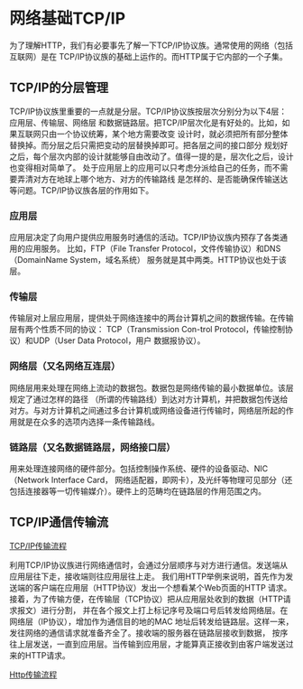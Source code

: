 # 网络基础TCP/IP

为了理解HTTP，我们有必要事先了解一下TCP/IP协议族。通常使用的网络（包括互联网）是在
TCP/IP协议族的基础上运作的。而HTTP属于它内部的一个子集。

## TCP/IP的分层管理

TCP/IP协议族里重要的一点就是分层。TCP/IP协议族按层次分别分为以下4层：应用层、传输层、网络层
和数据链路层。把TCP/IP层次化是有好处的。比如，如果互联网只由一个协议统筹，某个地方需要改变
设计时，就必须把所有部分整体替换掉。而分层之后只需把变动的层替换掉即可。把各层之间的接口部分
规划好之后，每个层次内部的设计就能够自由改动了。值得一提的是，层次化之后，设计也变得相对简单了。
处于应用层上的应用可以只考虑分派给自己的任务，而不需要弄清对方在地球上哪个地方、对方的传输路线
是怎样的、是否能确保传输送达等问题。TCP/IP协议族各层的作用如下。

### 应用层

应用层决定了向用户提供应用服务时通信的活动。TCP/IP协议族内预存了各类通用的应用服务。
比如，FTP（File Transfer Protocol，文件传输协议）和DNS（DomainName System，域名系统）
服务就是其中两类。HTTP协议也处于该层。

### 传输层

传输层对上层应用层，提供处于网络连接中的两台计算机之间的数据传输。在传输层有两个性质不同的协议：
TCP（Transmission Con-trol Protocol，传输控制协议）和UDP（User Data Protocol，用户
数据报协议）。

### 网络层（又名网络互连层）

网络层用来处理在网络上流动的数据包。数据包是网络传输的最小数据单位。该层规定了通过怎样的路径
（所谓的传输路线）到达对方计算机，并把数据包传送给对方。与对方计算机之间通过多台计算机或网络设备进行传输时，网络层所起的作用就是在众多的选项内选择一条传输路线。

### 链路层（又名数据链路层，网络接口层）

用来处理连接网络的硬件部分。包括控制操作系统、硬件的设备驱动、NIC（Network Interface Card，
网络适配器，即网卡），及光纤等物理可见部分（还包括连接器等一切传输媒介）。硬件上的范畴均在链路层的作用范围之内。

## TCP/IP通信传输流

[TCP/IP传输流程](https://github.com/novelinux/network/blob/master/http/res/tcp-ip-transport.jpeg "TCP/IP Transport")

利用TCP/IP协议族进行网络通信时，会通过分层顺序与对方进行通信。发送端从应用层往下走，接收端则往应用层往上走。
我们用HTTP举例来说明，首先作为发送端的客户端在应用层（HTTP协议）发出一个想看某个Web页面的HTTP
请求。接着，为了传输方便，在传输层（TCP协议）把从应用层处收到的数据（HTTP请求报文）进行分割，
并在各个报文上打上标记序号及端口号后转发给网络层。在网络层（IP协议），增加作为通信目的地的MAC
地址后转发给链路层。这样一来，发往网络的通信请求就准备齐全了。接收端的服务器在链路层接收到数据，
按序往上层发送，一直到应用层。当传输到应用层，才能算真正接收到由客户端发送过来的HTTP请求。

[Http传输流程](https://github.com/novelinux/network/blob/master/http/res/tcp-ip-transport.jpeg "Http Transport")